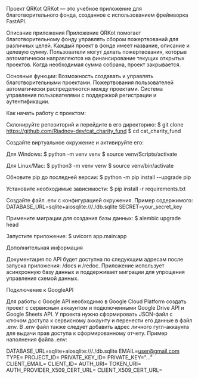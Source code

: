 Проект QRKot
QRKot — это учебное приложение для благотворительного фонда, созданное с использованием фреймворка FastAPI.

Описание приложения
Приложение QRKot помогает благотворительному фонду управлять сбором пожертвований для различных целей. Каждый проект в фонде имеет название, описание и целевую сумму. Пользователи могут делать пожертвования, которые автоматически направляются на финансирование текущих открытых проектов. Когда необходимая сумма собрана, проект закрывается.

Основные функции:
Возможность создавать и управлять благотворительными проектами.
Пожертвования пользователей автоматически распределяются между проектами.
Система управления пользователями с поддержкой регистрации и аутентификации.

Как начать работу с проектом:

Склонируйте репозиторий и перейдите в его директорию:
$ git clone https://github.com/Riadnov-dev/cat_charity_fund
$ cd cat_charity_fund

Создайте виртуальное окружение и активируйте его:

Для Windows:
$ python -m venv venv
$ source venv/Scripts/activate

Для Linux/Mac:
$ python3 -m venv venv
$ source venv/bin/activate

Обновите pip до последней версии:
$ python -m pip install --upgrade pip

Установите необходимые зависимости:
$ pip install -r requirements.txt

Создайте файл .env с конфигурацией окружения. Пример содержимого:
DATABASE_URL=sqlite+aiosqlite:///./db.sqlite
SECRET=your_secret_key

Примените миграции для создания базы данных:
$ alembic upgrade head

Запустите приложение:
$ uvicorn app.main:app

Дополнительная информация

Документация по API будет доступна по следующим адресам после запуска приложения: /docs и /redoc. Приложение использует асинхронную базу данных и поддерживает миграции для упрощения управления схемой данных.

Подключение к GoogleAPI

Для работы с Google API необходимо в Google Cloud Platform создать проект с сервисным аккаунтом и подключенными Google Drive API и Google Sheets API. У проекта нужно сформировать JSON-файл с ключом доступа к сервисному аккаунту и перенести его данные в файл .env.
В .env файл также следует добавить адрес личного гугл-аккаунта для выдачи прав доступа к сформированному отчету.
Пример наполнения файла .env:

DATABASE_URL=sqlite+aiosqlite:///./db.sqlite
EMAIL=user@gmail.com
TYPE=
PROJECT_ID=
PRIVATE_KEY_ID=
PRIVATE_KEY="..."
CLIENT_EMAIL=
CLIENT_ID=
AUTH_URI=
TOKEN_URI=
AUTH_PROVIDER_X509_CERT_URL=
CLIENT_X509_CERT_URL=


